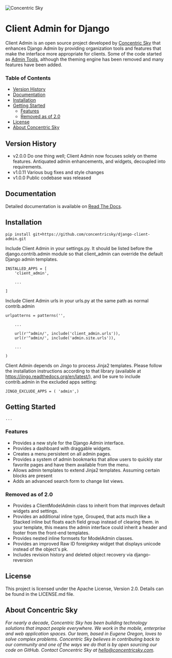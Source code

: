 ![Concentric Sky](https://concentricsky.com/media/uploads/images/csky_logo.jpg)

# Client Admin for Django

Client Admin is an open source project developed by [Concentric Sky](https://concentricsky.com) that enhances Django Admin by providing organization tools and features that make the interface more appropriate for clients. Some of the code started as
  [Admin Tools](https://bitbucket.org/izi/django-admin-tools/overview), although the theming engine has been removed and many features have been added.


### Table of Contents
- [Version History](#version-history)
- [Documentation](#documentation)
- [Installation](#installation)
- [Getting Started](#getting-started)
  - [Features](#default-features)
  - [Removed as of 2.0](#removed-as-of-2.0)
- [License](#license)
- [About Concentric Sky](#about-concentric-sky)


## Version History
- v2.0.0  Do one thing well; Client Admin now focuses solely on theme features. Antiquated admin enhancements, and widgets, decoupled into requirements.
- v1.0.11 Various bug fixes and style changes
- v1.0.0 Public codebase was released


## Documentation

Detailed documentation is available on [Read The Docs](http://client-admin-for-django.readthedocs.org/en/latest/).


## Installation

    pip install git+https://github.com/concentricsky/django-client-admin.git

Include Client Admin in your settings.py. It should be listed before the django.contrib.admin module so that client_admin can override the default Django admin templates.

    INSTALLED_APPS = [
        'client_admin',

        ...

    ]

Include Client Admin urls in your urls.py at the same path as normal contrib.admin

    urlpatterns = patterns('',

        ...

        url(r'^admin/', include('client_admin.urls')),
        url(r'^admin/', include('admin.site.urls')),

        ...

    )


Client Admin depends on Jingo to process Jinja2 templates. Please follow the installation instructions according to that library (available at https://jingo.readthedocs.org/en/latest/), and be sure to include contrib.admin in the excluded apps setting:

    JINGO_EXCLUDE_APPS = ( 'admin',)


## Getting Started

    ...

### Features
- Provides a new style for the Django Admin interface.
- Provides a dashboard with draggable widgets.
- Creates a menu persistent on all admin pages.
- Provides a system of admin bookmarks that allow users to quickly star favorite pages and have them available from the menu.
- Allows admin templates to extend Jinja2 templates. Assuming certain blocks are present
- Adds an advanced search form to change list views.

### Removed as of 2.0
- Provides a ClientModelAdmin class to inherit from that improves default widgets and settings.
- Provides an additional inline type, Grouped, that acts much like a Stacked inline but floats each field group instead of clearing them.
in your template, this means the admin interface could inherit a header and footer from the front-end templates.
- Provides nested inline formsets for ModelAdmin classes.
- Provides an improved Raw ID foreignkey widget that displays unicode instead of the object's pk.
- Includes revision history and deleted object recovery via django-reversion


## License

This project is licensed under the Apache License, Version 2.0. Details can be found in the LICENSE.md file.


## About Concentric Sky

_For nearly a decade, Concentric Sky has been building technology solutions that impact people everywhere. We work in the mobile, enterprise and web application spaces. Our team, based in Eugene Oregon, loves to solve complex problems. Concentric Sky believes in contributing back to our community and one of the ways we do that is by open sourcing our code on GitHub. Contact Concentric Sky at hello@concentricsky.com._
